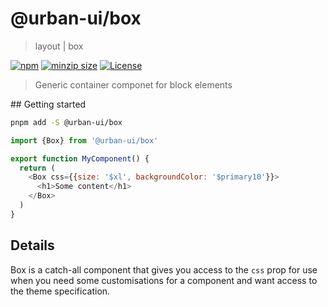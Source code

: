 # @urban-ui/box

> layout | box

[![npm](https://img.shields.io/npm/v/@urban-ui/box?style=flat-square)](https://www.npmjs.com/package/@urban-ui/box)
[![minzip size](https://img.shields.io/bundlephobia/minzip/@urban-ui/box?style=flat-square)](https://bundlephobia.com/result?p=@urban-ui/box)
[![License](https://img.shields.io/github/license/mattstyles/urban-ui.svg?style=flat-square)](https://github.com/mattstyles/urban-ui/blob/master/license.md)

> Generic container componet for block elements

## Getting started

```sh
pnpm add -S @urban-ui/box
```

```js
import {Box} from '@urban-ui/box'

export function MyComponent() {
  return (
    <Box css={{size: '$xl', backgroundColor: '$primary10'}}>
      <h1>Some content</h1>
    </Box>
  )
}
```

## Details

Box is a catch-all component that gives you access to the `css` prop for use when you need some customisations for a component and want access to the theme specification.
